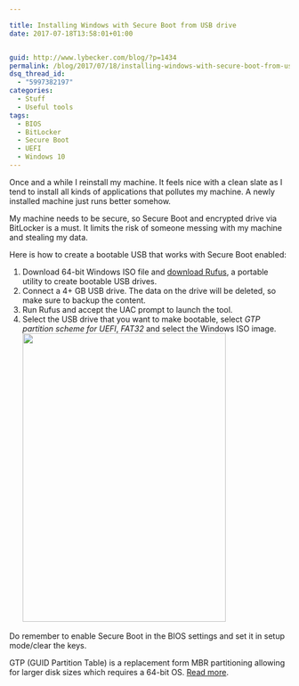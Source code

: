 ```yaml
---

title: Installing Windows with Secure Boot from USB drive
date: 2017-07-18T13:58:01+01:00


guid: http://www.lybecker.com/blog/?p=1434
permalink: /blog/2017/07/18/installing-windows-with-secure-boot-from-usb-drive/
dsq_thread_id:
  - "5997382197"
categories:
  - Stuff
  - Useful tools
tags:
  - BIOS
  - BitLocker
  - Secure Boot
  - UEFI
  - Windows 10
---
```

Once and a while I reinstall my machine. It feels nice with a clean slate as I tend to install all kinds of applications that pollutes my machine. A newly installed machine just runs better somehow.

My machine needs to be secure, so Secure Boot and encrypted drive via BitLocker is a must. It limits the risk of someone messing with my machine and stealing my data.

Here is how to create a bootable USB that works with Secure Boot enabled:

  1. Download 64-bit Windows ISO file and [download Rufus](http://rufus.akeo.ie/), a portable utility to create bootable USB drives.
  2. Connect a 4+ GB USB drive. The data on the drive will be deleted, so make sure to backup the content.
  3. Run Rufus and accept the UAC prompt to launch the tool.
  4. Select the USB drive that you want to make bootable, select _GTP partition scheme for UEFI_, _FAT32_ and select the Windows ISO image.<img loading="lazy" class="alignnone size-full wp-image-1435" src="http://www.lybecker.com/blog/wp-content/uploads/2017/07/Rufus.png" alt="" width="365" height="518" srcset="http://www.lybecker.com/blog/wp-content/uploads/2017/07/Rufus.png 365w, http://www.lybecker.com/blog/wp-content/uploads/2017/07/Rufus-211x300.png 211w" sizes="(max-width: 365px) 100vw, 365px" />

Do remember to enable Secure Boot in the BIOS settings and set it in setup mode/clear the keys.

GTP (GUID Partition Table) is a replacement form MBR partitioning allowing for larger disk sizes which requires a 64-bit OS. [Read more](https://msdn.microsoft.com/en-us/library/windows/hardware/dn640535%28v=vs.85%29.aspx).
